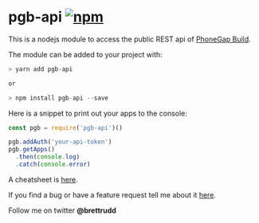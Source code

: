 # pgb-api  <a href=https://www.npmjs.com/package/pgb-api><img alt=npm src=https://badge.fury.io/js/pgb-api.svg></a>
This is a nodejs module to access the public REST api of [PhoneGap Build](https://build.phonegap.com).

The module can be added to your project with:

```javascript
> yarn add pgb-api

or

> npm install pgb-api --save
```

Here is a snippet to print out your apps to the console:

```javascript
const pgb = require('pgb-api')()

pgb.addAuth('your-api-token')
pgb.getApps()
  .then(console.log)
  .catch(console.error)

```

A cheatsheet is [here](CHEATSHEET.md).

If you find a bug or have a feature request tell me about it [here](https://github.com/phonegap-build/pgb-api/issues).

Follow me on twitter **@brettrudd**

